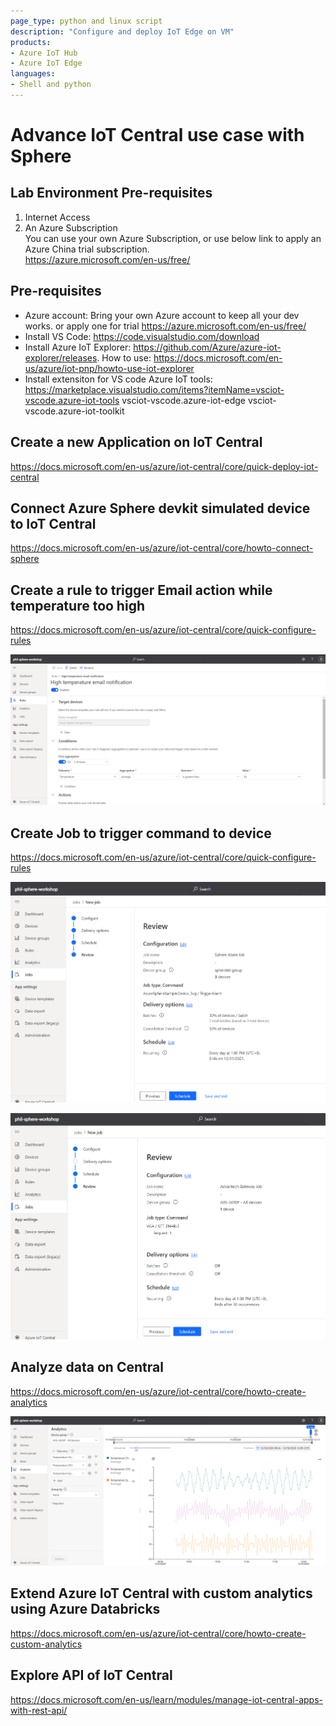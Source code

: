 ```yaml
---
page_type: python and linux script
description: "Configure and deploy IoT Edge on VM"
products:
- Azure IoT Hub
- Azure IoT Edge
languages:
- Shell and python
---
```


# Advance IoT Central use case with Sphere 


## Lab Environment Pre-requisites
1. Internet Access 
2. An Azure Subscription    
    You can use your own Azure Subscription, or use below link to apply an Azure China trial subscription.    
    https://azure.microsoft.com/en-us/free/
    


## Pre-requisites
* Azure account: 
    Bring your own Azure account to keep all your dev works. 
    or apply one for trial https://azure.microsoft.com/en-us/free/
* Install VS Code:
    https://code.visualstudio.com/download
* Install Azure IoT Explorer:
    https://github.com/Azure/azure-iot-explorer/releases. How to use: https://docs.microsoft.com/en-us/azure/iot-pnp/howto-use-iot-explorer
* Install extensiton for VS code
    Azure IoT tools: https://marketplace.visualstudio.com/items?itemName=vsciot-vscode.azure-iot-tools
    vsciot-vscode.azure-iot-edge
    vsciot-vscode.azure-iot-toolkit


## Create a new Application on IoT Central 

https://docs.microsoft.com/en-us/azure/iot-central/core/quick-deploy-iot-central

## Connect Azure Sphere devkit simulated device to IoT Central

https://docs.microsoft.com/en-us/azure/iot-central/core/howto-connect-sphere


## Create a rule to trigger Email action while temperature too high

https://docs.microsoft.com/en-us/azure/iot-central/core/quick-configure-rules

![](./figures/central-2.png)


## Create Job to trigger command to device

https://docs.microsoft.com/en-us/azure/iot-central/core/quick-configure-rules

![](./figures/central-3.png)

![](./figures/central-4.png)


## Analyze data on Central 

https://docs.microsoft.com/en-us/azure/iot-central/core/howto-create-analytics

![](./figures/central-1.png)


## Extend Azure IoT Central with custom analytics using Azure Databricks

https://docs.microsoft.com/en-us/azure/iot-central/core/howto-create-custom-analytics



## Explore API of IoT Central 

https://docs.microsoft.com/en-us/learn/modules/manage-iot-central-apps-with-rest-api/


